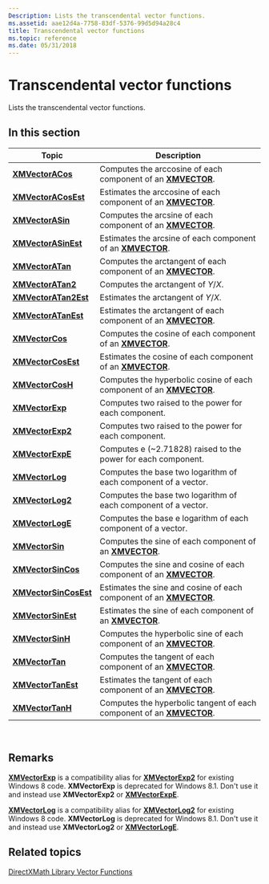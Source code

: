 ```yaml
---
Description: Lists the transcendental vector functions.
ms.assetid: aae12d4a-7758-83df-5376-99d5d94a28c4
title: Transcendental vector functions
ms.topic: reference
ms.date: 05/31/2018
---
```


# Transcendental vector functions

Lists the transcendental vector functions.

## In this section



| Topic                                                     | Description                                                                                                |
|-----------------------------------------------------------|------------------------------------------------------------------------------------------------------------|
| [**XMVectorACos**](/windows/win32/api/directxmath/nf-directxmath-xmvectoracos)<br/>           | Computes the arccosine of each component of an [**XMVECTOR**](xmvector-data-type.md).<br/>          |
| [**XMVectorACosEst**](/windows/win32/api/directxmath/nf-directxmath-xmvectoracosest)<br/>     | Estimates the arccosine of each component of an [**XMVECTOR**](xmvector-data-type.md).<br/>         |
| [**XMVectorASin**](/windows/win32/api/directxmath/nf-directxmath-xmvectorasin)<br/>           | Computes the arcsine of each component of an [**XMVECTOR**](xmvector-data-type.md).<br/>            |
| [**XMVectorASinEst**](/windows/win32/api/directxmath/nf-directxmath-xmvectorasinest)<br/>     | Estimates the arcsine of each component of an [**XMVECTOR**](xmvector-data-type.md).<br/>           |
| [**XMVectorATan**](/windows/win32/api/directxmath/nf-directxmath-xmvectoratan)<br/>           | Computes the arctangent of each component of an [**XMVECTOR**](xmvector-data-type.md).<br/>         |
| [**XMVectorATan2**](/windows/win32/api/directxmath/nf-directxmath-xmvectoratan2)<br/>         | Computes the arctangent of *Y*/*X*.<br/>                                                             |
| [**XMVectorATan2Est**](/windows/win32/api/directxmath/nf-directxmath-xmvectoratan2est)<br/>   | Estimates the arctangent of *Y*/*X*.<br/>                                                            |
| [**XMVectorATanEst**](/windows/win32/api/directxmath/nf-directxmath-xmvectoratanest)<br/>     | Estimates the arctangent of each component of an [**XMVECTOR**](xmvector-data-type.md).<br/>        |
| [**XMVectorCos**](/windows/win32/api/directxmath/nf-directxmath-xmvectorcos)<br/>             | Computes the cosine of each component of an [**XMVECTOR**](xmvector-data-type.md).<br/>             |
| [**XMVectorCosEst**](/windows/win32/api/directxmath/nf-directxmath-xmvectorcosest)<br/>       | Estimates the cosine of each component of an [**XMVECTOR**](xmvector-data-type.md).<br/>            |
| [**XMVectorCosH**](/windows/win32/api/directxmath/nf-directxmath-xmvectorcosh)<br/>           | Computes the hyperbolic cosine of each component of an [**XMVECTOR**](xmvector-data-type.md).<br/>  |
| [**XMVectorExp**](/windows/win32/api/directxmath/nf-directxmath-xmvectorexp)<br/>             | Computes two raised to the power for each component.<br/>                                            |
| [**XMVectorExp2**](/windows/win32/api/directxmath/nf-directxmath-xmvectorexp2)<br/>           | Computes two raised to the power for each component.<br/>                                            |
| [**XMVectorExpE**](/windows/win32/api/directxmath/nf-directxmath-xmvectorexpe)<br/>           | Computes e (~2.71828) raised to the power for each component.<br/>                                   |
| [**XMVectorLog**](/windows/win32/api/directxmath/nf-directxmath-xmvectorlog)<br/>             | Computes the base two logarithm of each component of a vector.<br/>                                  |
| [**XMVectorLog2**](/windows/win32/api/directxmath/nf-directxmath-xmvectorlog2)<br/>           | Computes the base two logarithm of each component of a vector.<br/>                                  |
| [**XMVectorLogE**](/windows/win32/api/directxmath/nf-directxmath-xmvectorloge)<br/>           | Computes the base e logarithm of each component of a vector.<br/>                                    |
| [**XMVectorSin**](/windows/win32/api/directxmath/nf-directxmath-xmvectorsin)<br/>             | Computes the sine of each component of an [**XMVECTOR**](xmvector-data-type.md).<br/>               |
| [**XMVectorSinCos**](/windows/win32/api/directxmath/nf-directxmath-xmvectorsincos)<br/>       | Computes the sine and cosine of each component of an [**XMVECTOR**](xmvector-data-type.md).<br/>    |
| [**XMVectorSinCosEst**](/windows/win32/api/directxmath/nf-directxmath-xmvectorsincosest)<br/> | Estimates the sine and cosine of each component of an [**XMVECTOR**](xmvector-data-type.md).<br/>   |
| [**XMVectorSinEst**](/windows/win32/api/directxmath/nf-directxmath-xmvectorsinest)<br/>       | Estimates the sine of each component of an [**XMVECTOR**](xmvector-data-type.md).<br/>              |
| [**XMVectorSinH**](/windows/win32/api/directxmath/nf-directxmath-xmvectorsinh)<br/>           | Computes the hyperbolic sine of each component of an [**XMVECTOR**](xmvector-data-type.md).<br/>    |
| [**XMVectorTan**](/windows/win32/api/directxmath/nf-directxmath-xmvectortan)<br/>             | Computes the tangent of each component of an [**XMVECTOR**](xmvector-data-type.md).<br/>            |
| [**XMVectorTanEst**](/windows/win32/api/directxmath/nf-directxmath-xmvectortanest)<br/>       | Estimates the tangent of each component of an [**XMVECTOR**](xmvector-data-type.md).<br/>           |
| [**XMVectorTanH**](/windows/win32/api/directxmath/nf-directxmath-xmvectortanh)<br/>           | Computes the hyperbolic tangent of each component of an [**XMVECTOR**](xmvector-data-type.md).<br/> |



 

## Remarks

[**XMVectorExp**](/windows/win32/api/directxmath/nf-directxmath-xmvectorexp) is a compatibility alias for [**XMVectorExp2**](/windows/win32/api/directxmath/nf-directxmath-xmvectorexp2) for existing Windows 8 code. **XMVectorExp** is deprecated for Windows 8.1. Don't use it and instead use **XMVectorExp2** or [**XMVectorExpE**](/windows/win32/api/directxmath/nf-directxmath-xmvectorexpe).

[**XMVectorLog**](/windows/win32/api/directxmath/nf-directxmath-xmvectorlog) is a compatibility alias for [**XMVectorLog2**](/windows/win32/api/directxmath/nf-directxmath-xmvectorlog2) for existing Windows 8 code. **XMVectorLog** is deprecated for Windows 8.1. Don't use it and instead use **XMVectorLog2** or [**XMVectorLogE**](/windows/win32/api/directxmath/nf-directxmath-xmvectorloge).

## Related topics

<dl> <dt>

[DirectXMath Library Vector Functions](ovw-xnamath-reference-functions-vector.md)
</dt> </dl>

 

 